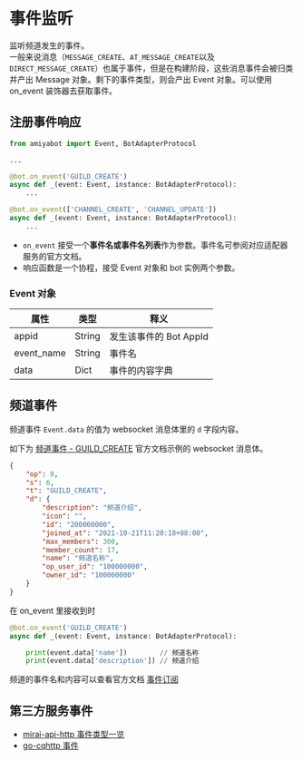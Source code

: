 # 事件监听

监听频道发生的事件。<br>
一般来说消息（`MESSAGE_CREATE`、`AT_MESSAGE_CREATE`以及`DIRECT_MESSAGE_CREATE`）也属于事件，但是在构建阶段，这些消息事件会被归类并产出
Message 对象。剩下的事件类型，则会产出
Event 对象。可以使用 on_event 装饰器去获取事件。

## 注册事件响应

```python
from amiyabot import Event, BotAdapterProtocol

...

@bot.on_event('GUILD_CREATE')
async def _(event: Event, instance: BotAdapterProtocol):
    ...

@bot.on_event(['CHANNEL_CREATE', 'CHANNEL_UPDATE'])
async def _(event: Event, instance: BotAdapterProtocol):
    ...
```

- `on_event` 接受一个**事件名或事件名列表**作为参数。事件名可参阅对应适配器服务的官方文档。
- 响应函数是一个协程，接受 Event 对象和 bot 实例两个参数。

### Event 对象

| 属性         | 类型     | 释义               |
|------------|--------|------------------|
| appid      | String | 发生该事件的 Bot AppId |
| event_name | String | 事件名              |
| data       | Dict   | 事件的内容字典          |

## 频道事件

频道事件 `Event.data` 的值为 websocket 消息体里的 `d` 字段内容。

如下为 [频道事件 - GUILD_CREATE](https://bot.q.qq.com/wiki/develop/api/gateway/guild.html#guild-create) 官方文档示例的
websocket 消息体。

```json
{
    "op": 0,
    "s": 6,
    "t": "GUILD_CREATE",
    "d": {
        "description": "频道介绍",
        "icon": "",
        "id": "200000000",
        "joined_at": "2021-10-21T11:20:18+08:00",
        "max_members": 300,
        "member_count": 17,
        "name": "频道名称",
        "op_user_id": "100000000",
        "owner_id": "100000000"
    }
}
```

在 on_event 里接收到时

```python
@bot.on_event('GUILD_CREATE')
async def _(event: Event, instance: BotAdapterProtocol):

    print(event.data['name'])        // 频道名称
    print(event.data['description']) // 频道介绍
```

频道的事件名和内容可以查看官方文档 [事件订阅](https://bot.q.qq.com/wiki/develop/api/gateway/intents.html)

## 第三方服务事件

- [mirai-api-http 事件类型一览](https://docs.mirai.mamoe.net/mirai-api-http/api/EventType.html)
- [go-cqhttp 事件](https://docs.go-cqhttp.org/event/)
